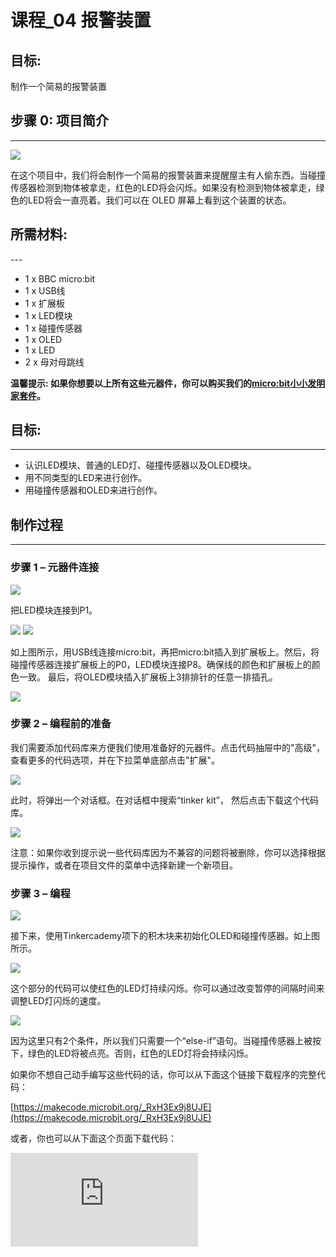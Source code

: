 ﻿# 课程_04 报警装置

## 目标:
制作一个简易的报警装置


## 步骤 0: 项目简介
---

![](https://wiki-media-ef.oss-cn-hongkong.aliyuncs.com//images/mNlJj4l.png)

在这个项目中，我们将会制作一个简易的报警装置来提醒屋主有人偷东西。当碰撞传感器检测到物体被拿走，红色的LED将会闪烁。如果没有检测到物体被拿走，绿色的LED将会一直亮着。我们可以在 OLED 屏幕上看到这个装置的状态。


## 所需材料:
---  

- 1 x BBC micro:bit
- 1 x USB线
- 1 x 扩展板
- 1 x LED模块
- 1 x 碰撞传感器
- 1 x OLED
- 1 x LED
- 2 x 母对母跳线

**温馨提示: 如果你想要以上所有这些元器件，你可以购买我们的[micro:bit小小发明家套件](https://item.taobao.com/item.htm?spm=a230r.7195193.1997079397.9.z3IMPf&id=564707672256&abbucket=5)。**


## 目标:
---

- 认识LED模块、普通的LED灯、碰撞传感器以及OLED模块。
- 用不同类型的LED来进行创作。
- 用碰撞传感器和OLED来进行创作。


## 制作过程
---

### 步骤 1 – 元器件连接

![](https://wiki-media-ef.oss-cn-hongkong.aliyuncs.com//images/208tSHD.jpg)

把LED模块连接到P1。

![](https://wiki-media-ef.oss-cn-hongkong.aliyuncs.com//images/wGQpzcn.jpg)
![](https://wiki-media-ef.oss-cn-hongkong.aliyuncs.com//images/9yVjSuC.jpg)

如上图所示，用USB线连接micro:bit，再把micro:bit插入到扩展板上。然后，将碰撞传感器连接扩展板上的P0，LED模块连接P8。确保线的颜色和扩展板上的颜色一致。
最后，将OLED模块插入扩展板上3排排针的任意一排插孔。

![](https://wiki-media-ef.oss-cn-hongkong.aliyuncs.com//images/LQkLriL.jpg)

### 步骤 2 – 编程前的准备
我们需要添加代码库来方便我们使用准备好的元器件。点击代码抽屉中的"高级"，查看更多的代码选项，并在下拉菜单底部点击"扩展"。

![](https://wiki-media-ef.oss-cn-hongkong.aliyuncs.com//images/R5lx5Np.jpg)

此时，将弹出一个对话框。在对话框中搜索“tinker kit”， 然后点击下载这个代码库。

![](https://wiki-media-ef.oss-cn-hongkong.aliyuncs.com//images/pduH11r.png)

注意：如果你收到提示说一些代码库因为不兼容的问题将被删除，你可以选择根据提示操作，或者在项目文件的菜单中选择新建一个新项目。


### 步骤 3 – 编程

![](https://wiki-media-ef.oss-cn-hongkong.aliyuncs.com//images/Tinker_Kit_case_04_01.png)

接下来，使用Tinkercademy项下的积木块来初始化OLED和碰撞传感器。如上图所示。

![](https://wiki-media-ef.oss-cn-hongkong.aliyuncs.com//images/Tinker_Kit_case_04_02.png)

这个部分的代码可以使红色的LED灯持续闪烁。你可以通过改变暂停的间隔时间来调整LED灯闪烁的速度。

![](https://wiki-media-ef.oss-cn-hongkong.aliyuncs.com//images/Tinker_Kit_case_04_03.png)

因为这里只有2个条件，所以我们只需要一个“else-if”语句。当碰撞传感器上被按下，绿色的LED将被点亮。否则，红色的LED灯将会持续闪烁。


如果你不想自己动手编写这些代码的话，你可以从下面这个链接下载程序的完整代码：

[https://makecode.microbit.org/_RxH3Ex9j8UJE](https://makecode.microbit.org/_RxH3Ex9j8UJE)

或者，你也可以从下面这个页面下载代码：


<div
    style={{
        position: 'relative',
        paddingBottom: '60%',
        overflow: 'hidden',
    }}
>
    <iframe
        src="https://makecode.microbit.org/_RxH3Ex9j8UJE"
        frameborder="0"
        sandbox="allow-popups allow-forms allow-scripts allow-same-origin"
        style={{
            position: 'absolute',
            width: '100%',
            height: '100%',
        }}
    />
</div>

### 步骤 4 – 成功!

接下来，让我们一起把代码下载到micro:bit，让代码运行吧！然后，再找本书或者其他什么东西放到装置的顶部，看一看下面会发生什么。我们可以看到绿灯被点亮，正如图中所示。然后，把书或者你放置的其他东西拿走，绿灯熄灭，红灯开始不停地闪烁。

![](https://wiki-media-ef.oss-cn-hongkong.aliyuncs.com//images/wpyHSOF.jpg)


## 常见问题
---
